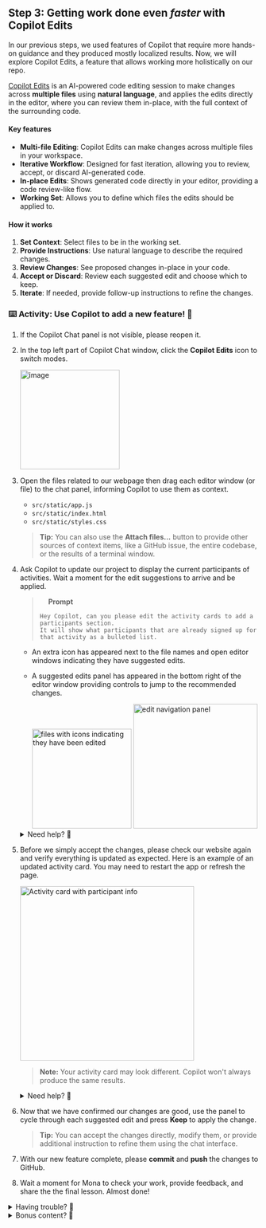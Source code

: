 ## Step 3: Getting work done even _faster_ with Copilot Edits

In our previous steps, we used features of Copilot that require more hands-on guidance and they produced mostly localized results. Now, we will explore Copilot Edits, a feature that allows working more holistically on our repo.

[Copilot Edits](https://code.visualstudio.com/docs/copilot/copilot-edits) is an AI-powered code editing session to make changes across **multiple files** using **natural language**, and applies the edits directly in the editor, where you can review them in-place, with the full context of the surrounding code.

#### Key features

- **Multi-file Editing**: Copilot Edits can make changes across multiple files in your workspace.
- **Iterative Workflow**: Designed for fast iteration, allowing you to review, accept, or discard AI-generated code.
- **In-place Edits**: Shows generated code directly in your editor, providing a code review-like flow.
- **Working Set**: Allows you to define which files the edits should be applied to.

#### How it works

1. **Set Context**: Select files to be in the working set.
1. **Provide Instructions**: Use natural language to describe the required changes.
1. **Review Changes**: See proposed changes in-place in your code.
1. **Accept or Discard**: Review each suggested edit and choose which to keep.
1. **Iterate**: If needed, provide follow-up instructions to refine the changes.

### :keyboard: Activity: Use Copilot to add a new feature! :rocket:

1. If the Copilot Chat panel is not visible, please reopen it.

1. In the top left part of Copilot Chat window, click the **Copilot Edits** icon to switch modes.

   <img width="200" alt="image" src="https://github.com/user-attachments/assets/0b17c5bd-d03b-41b1-b97d-624fcbf8ccd1" />

1. Open the files related to our webpage then drag each editor window (or file) to the chat panel, informing Copilot to use them as context.

   - `src/static/app.js`
   - `src/static/index.html`
   - `src/static/styles.css`

   > **Tip:** You can also use the **Attach files...** button to provide other sources of context items, like a GitHub issue, the entire codebase, or the results of a terminal window.

1. Ask Copilot to update our project to display the current participants of activities. Wait a moment for the edit suggestions to arrive and be applied.

   > <img width="13px" src="https://github.com/user-attachments/assets/98fd5d2e-ea29-4a4a-9212-c7050e177a69" /> **Prompt**
   >
   > ```prompt
   > Hey Copilot, can you please edit the activity cards to add a participants section.
   > It will show what participants that are already signed up for that activity as a bulleted list.
   > ```

   - An extra icon has appeared next to the file names and open editor windows indicating they have suggested edits.
   - A suggested edits panel has appeared in the bottom right of the editor window providing controls to jump to the recommended changes.

      <img width="200" alt="files with icons indicating they have been edited" src="https://github.com/user-attachments/assets/9c7c2e10-cd18-43c5-9947-cffd6dde0473" />

      <img width="250" alt="edit navigation panel" src="https://github.com/user-attachments/assets/a84965a5-2f43-4c93-a814-0fdeb3a06494" />

   <details>
   <summary>Need help? 🤷</summary><br/>

   Remember, to add the relevant files to the working set.

   ![image](https://github.com/user-attachments/assets/bdd7318b-50e3-46d0-88ce-7615f45ce334)

   </details>

1. Before we simply accept the changes, please check our website again and verify everything is updated as expected. Here is an example of an updated activity card. You may need to restart the app or refresh the page.

   <img width="350" alt="Activity card with participant info" src="https://github.com/user-attachments/assets/59fe792e-d587-487d-8525-2548ac0a7adf" />

   > **Note:** Your activity card may look different. Copilot won't always produce the same results.

   <details>
   <summary>Need help? 🤷</summary><br/>
   If the website is not loading, here are some things to check.

   - Restart the VS Code Debugger to make sure the latest version of the website is served.
   - If you forgot the url, or closed the window, please review step 1.
   - Try hard refreshing the webpage or opening in a private window so it downloads a fresh copy.

   </details>

1. Now that we have confirmed our changes are good, use the panel to cycle through each suggested edit and press **Keep** to apply the change.

   > **Tip:** You can accept the changes directly, modify them, or provide additional instruction to refine them using the chat interface.

1. With our new feature complete, please **commit** and **push** the changes to GitHub.

1. Wait a moment for Mona to check your work, provide feedback, and share the the final lesson. Almost done!

<details>
<summary>Having trouble? 🤷</summary><br/>

If you don't get feedback, here are some things to check:

- Make sure your commite the changes in the `src/static/` directory to the branch `accelerate-with-copilot` and pushed/synchronized to GitHub.
- If Mona found a mistake, simply make a correction and push your changes again. Mona will check your work as many times as needed.

</details>

<details>
<summary>Bonus content? 🧐</summary><br/>

> [!TIP]
> Try adding an issue comment asking @professortocat about Copilot Agent mode. 😉

</details>
